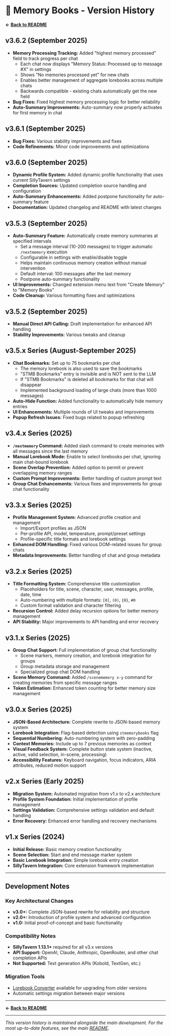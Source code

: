 # 📕 Memory Books - Version History

**← [Back to README](readme.md)**

## v3.6.2 (September 2025)
- **Memory Processing Tracking:** Added "highest memory processed" field to track progress per chat
  - Each chat now displays "Memory Status: Processed up to message #X" in settings
  - Shows "No memories processed yet" for new chats
  - Enables better management of aggregate lorebooks across multiple chats
  - Backwards compatible - existing chats automatically get the new field
- **Bug Fixes:** Fixed highest memory processing logic for better reliability
- **Auto-Summary Improvements:** Auto-summary now properly activates for first memory in chat

## v3.6.1 (September 2025)
- **Bug Fixes:** Various stability improvements and fixes
- **Code Refinements:** Minor code improvements and optimizations

## v3.6.0 (September 2025)
- **Dynamic Profile System:** Added dynamic profile functionality that uses current SillyTavern settings
- **Completion Sources:** Updated completion source handling and configuration
- **Auto-Summary Enhancements:** Added postpone functionality for auto-summary feature
- **Documentation:** Updated changelog and README with latest changes

## v3.5.3 (September 2025)
- **Auto-Summary Feature:** Automatically create memory summaries at specified intervals
  - Set a message interval (10-200 messages) to trigger automatic `/nextmemory` execution
  - Configurable in settings with enable/disable toggle
  - Helps maintain continuous memory creation without manual intervention
  - Default interval: 100 messages after the last memory
  - Postpone auto-summary functionality
- **UI Improvements:** Changed extension menu text from "Create Memory" to "Memory Books"
- **Code Cleanup:** Various formatting fixes and optimizations

## v3.5.2 (September 2025)
- **Manual Direct API Calling:** Draft implementation for enhanced API handling
- **Stability Improvements:** Various tweaks and cleanup

## v3.5.x Series (August-September 2025)
- **Chat Bookmarks:** Set up to 75 bookmarks per chat
  - The memory lorebook is also used to save the bookmarks
  - "STMB Bookmarks" entry is invisible and is NOT sent to the LLM
  - If "STMB Bookmarks" is deleted all bookmarks for that chat will disappear
  - Implemented background loading of large chats (more than 1000 messages)
- **Auto-Hide Function:** Added functionality to automatically hide memory entries
- **UI Enhancements:** Multiple rounds of UI tweaks and improvements
- **Popup Refresh Issues:** Fixed bugs related to popup refreshing

## v3.4.x Series (2025)
- **`/nextmemory` Command:** Added slash command to create memories with all messages since the last memory
- **Manual Lorebook Mode:** Enable to select lorebooks per chat, ignoring main chat-bound lorebook
- **Scene Overlap Prevention:** Added option to permit or prevent overlapping memory ranges
- **Custom Prompt Improvements:** Better handling of custom prompt text
- **Group Chat Enhancements:** Various fixes and improvements for group chat functionality

## v3.3.x Series (2025)
- **Profile Management System:** Advanced profile creation and management
  - Import/Export profiles as JSON
  - Per-profile API, model, temperature, prompt/preset settings
  - Profile-specific title formats and lorebook settings
- **Enhanced DOM Handling:** Fixed various DOM-related issues for group chats
- **Metadata Improvements:** Better handling of chat and group metadata

## v3.2.x Series (2025)
- **Title Formatting System:** Comprehensive title customization
  - Placeholders for title, scene, character, user, messages, profile, date, time
  - Auto-numbering with multiple formats: `[0]`, `(0)`, `{0}`, `#0`
  - Custom format validation and character filtering
- **Recursion Control:** Added delay recursion options for better memory management
- **API Stability:** Major improvements to API handling and error recovery

## v3.1.x Series (2025)
- **Group Chat Support:** Full implementation of group chat functionality
  - Scene markers, memory creation, and lorebook integration for groups
  - Group metadata storage and management
  - Specialized group chat DOM handling
- **Scene Memory Command:** Added `/scenememory x-y` command for creating memories from specific message ranges
- **Token Estimation:** Enhanced token counting for better memory size management

## v3.0.x Series (2025)
- **JSON-Based Architecture:** Complete rewrite to JSON-based memory system
- **Lorebook Integration:** Flag-based detection using `stmemorybooks` flag
- **Sequential Numbering:** Auto-numbering system with zero-padding
- **Context Memories:** Include up to 7 previous memories as context
- **Visual Feedback System:** Complete button state system (inactive, active, valid selection, in-scene, processing)
- **Accessibility Features:** Keyboard navigation, focus indicators, ARIA attributes, reduced motion support

## v2.x Series (Early 2025)
- **Migration System:** Automated migration from v1.x to v2.x architecture
- **Profile System Foundation:** Initial implementation of profile management
- **Settings Validation:** Comprehensive settings validation and default handling
- **Error Recovery:** Enhanced error handling and recovery mechanisms

## v1.x Series (2024)
- **Initial Release:** Basic memory creation functionality
- **Scene Selection:** Start and end message marker system
- **Basic Lorebook Integration:** Simple lorebook entry creation
- **SillyTavern Integration:** Core extension framework implementation

---

## Development Notes

### Key Architectural Changes
- **v3.0+:** Complete JSON-based rewrite for reliability and structure
- **v2.0+:** Introduction of profile system and advanced configuration
- **v1.0:** Initial proof-of-concept and basic functionality

### Compatibility Notes
- **SillyTavern 1.13.1+** required for all v3.x versions
- **API Support:** OpenAI, Claude, Anthropic, OpenRouter, and other chat completion APIs
- **Not Supported:** Text generation APIs (Kobold, TextGen, etc.)

### Migration Tools
- [Lorebook Converter](lorebookconverter.html) available for upgrading from older versions
- Automatic settings migration between major versions

---

**← [Back to README](readme.md)**

---

*This version history is maintained alongside the main development. For the most up-to-date features, see the main [README](readme.md).*
